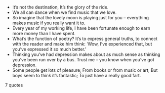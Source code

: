  - It’s not the destination, It’s the glory of the ride.
 - We all can dance when we find music that we love.
 - So imagine that the lovely moon is playing just for you – everything makes music if you really want it to.
 - Every year of my working life, I have been fortunate enough to earn more money than I have spent.
 - What’s the function of poetry? It’s to express general truths, to connect with the reader and make him think: ‘Wow, I’ve experienced that, but you’ve expressed it so much better.’
 - Thinking you’ve had depression makes about as much sense as thinking you’ve been run over by a bus. Trust me – you know when you’ve got depression.
 - Some people get lots of pleasure; From books or from music or art; But boys seem to think it’s fantastic; To just have a really good fart.

7 quotes